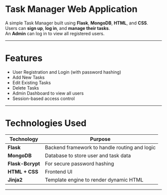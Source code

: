 # Task Manager Web Application

A simple Task Manager built using **Flask**, **MongoDB**, **HTML**, and **CSS**.  
Users can **sign up**, **log in**, and **manage their tasks**.  
An **Admin** can log in to view all registered users.

---

# Features

-  User Registration and Login (with password hashing)
-  Add New Tasks
-  Edit Existing Tasks
-  Delete Tasks
-  Admin Dashboard to view all users
-  Session-based access control

---

# Technologies Used

| Technology | Purpose |
|-----------|---------|
| **Flask** | Backend framework to handle routing and logic |
| **MongoDB** | Database to store user and task data |
| **Flask-Bcrypt** | For secure password hashing |
| **HTML + CSS** | Frontend UI |
| **Jinja2** | Template engine to render dynamic HTML |

---


